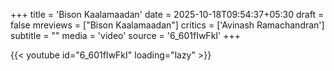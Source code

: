 +++
title = 'Bison Kaalamaadan'
date = 2025-10-18T09:54:37+05:30
draft = false
mreviews = ["Bison Kaalamaadan"]
critics = ['Avinash Ramachandran']
subtitle = ""
media = 'video'
source = '6_601fIwFkI'
+++

{{< youtube id="6_601fIwFkI" loading="lazy" >}}
